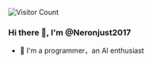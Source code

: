 ![Visitor Count](https://profile-counter.glitch.me/Neronjust2017/count.svg)

### Hi there 👋, I'm @Neronjust2017

- 🌱 I'm a programmer，an AI enthusiast
